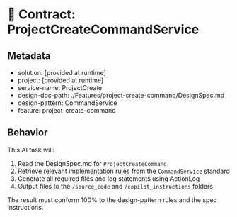 # 📄 Contract: ProjectCreateCommandService

## Metadata

- solution: [provided at runtime]
- project: [provided at runtime]
- service-name: ProjectCreate
- design-doc-path: ./Features/project-create-command/DesignSpec.md
- design-pattern: CommandService
- feature: project-create-command

## Behavior

This AI task will:
1. Read the DesignSpec.md for `ProjectCreateCommand`
2. Retrieve relevant implementation rules from the `CommandService` standard
3. Generate all required files and log statements using ActionLog
4. Output files to the `/source_code` and `/copilot_instructions` folders

The result must conform 100% to the design-pattern rules and the spec instructions.
